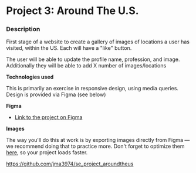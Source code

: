 # Project 3: Around The U.S.

### Description

First stage of a website to create a gallery of images of locations a user has visited, within the US. Each will have a "like" button.

The user will be able to update the profile name, profession, and image. Additionally they will be able to add X number of images/locations

**Technologies used**

This is primarily an exercise in responsive design, using media queries. Design is provided via Figma (see below)

**Figma**

- [Link to the project on Figma](https://www.figma.com/file/ii4xxsJ0ghevUOcssTlHZv/Sprint-3%3A-Around-the-US?node-id=0%3A1)

**Images**

The way you'll do this at work is by exporting images directly from Figma — we recommend doing that to practice more. Don't forget to optimize them [here](https://tinypng.com/), so your project loads faster.

https://github.com/jma3974/se_project_aroundtheus
